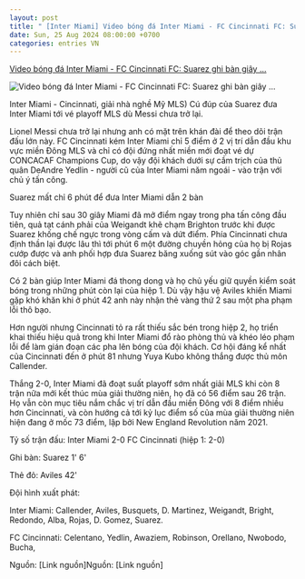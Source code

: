 ```yaml
---
layout: post
title: " [Inter Miami] Video bóng đá Inter Miami - FC Cincinnati FC: Suarez ghi bàn giây ..."
date: Sun, 25 Aug 2024 08:00:00 +0700
categories: entries VN
---
```

[Video bóng đá Inter Miami - FC Cincinnati FC: Suarez ghi bàn giây ...](https://www.24h.com.vn/bong-da/video-bong-da-inter-miami-fc-cincinnati-fc-suarez-ghi-ban-giay-30-gianh-ve-playoff-cho-messi-mls-c48a1596688.html)

![Video bóng đá Inter Miami - FC Cincinnati FC: Suarez ghi bàn giây ...](https://cdn.24h.com.vn/upload/3-2024/images/2024-08-25/45345-495-1724551199-96-width740height495-auto-crop-watermark.jpg)

Inter Miami - Cincinnati, giải nhà nghề Mỹ MLS) Cú đúp của Suarez đưa Inter Miami tới vé playoff MLS dù Messi chưa trở lại.

Lionel Messi chưa trở lại nhưng anh có mặt trên khán đài để theo dõi trận đấu lớn này. FC Cincinnati kém Inter Miami chỉ 5 điểm ở 2 vị trí dẫn đầu khu vực miền Đông MLS và chỉ có đội đứng nhất miền mới đoạt vé dự CONCACAF Champions Cup, do vậy đội khách dưới sự cầm trịch của thủ quân DeAndre Yedlin - người cũ của Inter Miami năm ngoái - vào trận với chủ ý tấn công.

Suarez mất chỉ 6 phút để đưa Inter Miami dẫn 2 bàn

Tuy nhiên chỉ sau 30 giây Miami đã mở điểm ngay trong pha tấn công đầu tiên, quả tạt cánh phải của Weigandt khẽ chạm Brighton trước khi được Suarez khống chế ngực trong vòng cấm và dứt điểm. Phía Cincinnati chưa định thần lại được lâu thì tới phút 6 một đường chuyền hỏng của họ bị Rojas cướp được và anh phối hợp đưa Suarez băng xuống sút vào góc gần nhân đôi cách biệt.

Có 2 bàn giúp Inter Miami đá thong dong và họ chủ yếu giữ quyền kiểm soát bóng trong những phút còn lại của hiệp 1. Dù vậy hậu vệ Aviles khiến Miami gặp khó khăn khi ở phút 42 anh này nhận thẻ vàng thứ 2 sau một pha phạm lỗi thô bạo.

Hơn người nhưng Cincinnati tỏ ra rất thiếu sắc bén trong hiệp 2, họ triển khai thiếu hiệu quả trong khi Inter Miami đổ rào phòng thủ và khéo léo phạm lỗi để làm gián đoạn các pha lên bóng của đội khách. Cơ hội đáng kể nhất của Cincinnati đến ở phút 81 nhưng Yuya Kubo không thắng được thủ môn Callender.

Thắng 2-0, Inter Miami đã đoạt suất playoff sớm nhất giải MLS khi còn 8 trận nữa mới kết thúc mùa giải thường niên, họ đã có 56 điểm sau 26 trận. Họ vẫn còn mục tiêu nắm chắc vị trí dẫn đầu miền Đông với 8 điểm nhiều hơn Cincinnati, và còn hướng cả tới kỷ lục điểm số của mùa giải thường niên hiện đang ở mốc 73 điểm, lập bởi New England Revolution năm 2021.

Tỷ số trận đấu: Inter Miami 2-0 FC Cincinnati (hiệp 1: 2-0)

Ghi bàn: Suarez 1' 6'

Thẻ đỏ: Aviles 42'

Đội hình xuất phát:

Inter Miami: Callender, Aviles, Busquets, D. Martinez, Weigandt, Bright, Redondo, Alba, Rojas, D. Gomez, Suarez.

FC Cincinnati: Celentano, Yedlin, Awaziem, Robinson, Orellano, Nwobodo, Bucha,

Nguồn: [Link nguồn]Nguồn: [Link nguồn]


